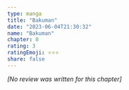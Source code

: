 ```yaml
---
type: manga
title: "Bakuman"
date: "2023-06-04T21:30:32"
name: "Bakuman"
chapter: 8
rating: 3
ratingEmoji: ⭐️⭐️⭐️
share: false
---
```


*[No review was written for this chapter]*
